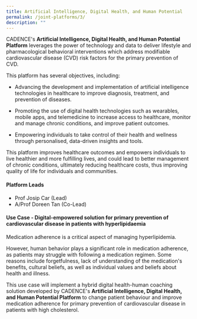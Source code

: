 ```yaml
---
title: Artificial Intelligence, Digital Health, and Human Potential
permalink: /joint-platforms/3/
description: ""
---
```

CADENCE's **Artificial Intelligence, Digital Health, and Human Potential Platform** leverages the power of technology and data to deliver lifestyle and pharmacological behavioral interventions which address modifiable cardiovascular disease (CVD) risk factors for the primary prevention of CVD. 

This platform has several objectives, including: 

* Advancing the development and implementation of artificial intelligence technologies in healthcare to improve diagnosis, treatment, and prevention of diseases.

* Promoting the use of digital health technologies such as wearables, mobile apps, and telemedicine to increase access to healthcare, monitor and manage chronic conditions, and improve patient outcomes.

* Empowering individuals to take control of their health and wellness through personalised, data-driven insights and tools.

This platform improves healthcare outcomes and empowers individuals to live healthier and more fulfilling lives, and could lead to better management of chronic conditions, ultimately reducing healthcare costs, thus improving quality of life for individuals and communities.

#### **Platform Leads**

* Prof Josip Car (Lead)
* A/Prof Doreen Tan (Co-Lead)

#### **Use Case - Digital-empowered solution for primary prevention of cardiovascular disease in patients with hyperlipidaemia**

Medication adherence is a critical aspect of managing hyperlipidemia. 

However, human behavior plays a significant role in medication adherence, as patients may struggle with following a medication regimen. Some reasons include forgetfulness, lack of understanding of the medication's benefits, cultural beliefs, as well as individual values and beliefs about health and illness. 

This use case will implement a hybrid digital health-human coaching solution developed by CADENCE's **Artificial Intelligence, Digital Health, and Human Potential Platform** to change patient behaviour and improve medication adherence for primary prevention of cardiovascular disease in patients with high cholesterol.